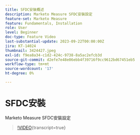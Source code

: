 ```yaml
---
title: SFDC安裝概述
description: Marketo Measure SFDC安裝設定
feature-set: Marketo Measure
feature: Fundamentals, Installation
role: User
level: Beginner
doc-type: Feature Video
last-substantial-update: 2023-09-22T00:00:00Z
jira: KT-14024
thumbnail: 3424427.jpeg
exl-id: f9ea8a34-c1d2-424c-9738-8a5ac2efcb3d
source-git-commit: d2efe7e48e06ebb4f39716f9cc9612bd67451eb5
workflow-type: tm+mt
source-wordcount: '17'
ht-degree: 0%

---
```


# SFDC安裝

Marketo Measure SFDC安裝設定

>[!VIDEO](https://video.tv.adobe.com/v/3451816/?learn=on&captions=chi_hant){transcript=true}
